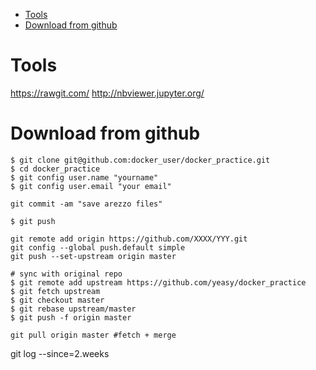 
<!-- TOC -->

- [Tools](#tools)
- [Download from github](#download-from-github)

<!-- /TOC -->

# Tools
https://rawgit.com/
http://nbviewer.jupyter.org/

# Download from github
```
$ git clone git@github.com:docker_user/docker_practice.git
$ cd docker_practice
$ git config user.name "yourname"
$ git config user.email "your email"

git commit -am "save arezzo files"

$ git push

git remote add origin https://github.com/XXXX/YYY.git
git config --global push.default simple
git push --set-upstream origin master

# sync with original repo
$ git remote add upstream https://github.com/yeasy/docker_practice
$ git fetch upstream
$ git checkout master
$ git rebase upstream/master
$ git push -f origin master

git pull origin master #fetch + merge
```

git log --since=2.weeks